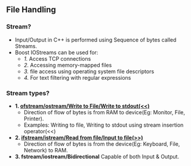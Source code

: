 ## File Handling
### Stream?
- Input/Output in C++ is performed using Sequence of bytes called Streams.
- Boost IOStreams can be used for:
  - _1._ Access TCP connections
  - _2._ Accessing memory-mapped files
  - _3._ file access using operating system file descriptors
  - _4._ For text filtering with regular expressions
### Stream types?
- **1. [ofstream/ostream/Write to File/Write to stdout(<<)](ofstream_ostream)** 
  - Direction of flow of bytes is from RAM to device(Eg: Monitor, File, Printer).
  - Examples: Writing to file, Writing to stdout using stream insertion operator(<<)
- **2. [ifstream/istream/Read from file/Input to file(>>)](ifstream_istream)** 
  - Direction of flow of bytes is from the device(Eg: Keyboard, File, Network) to RAM.
- **3. fstream/iostream/Bidirectional** Capable of both Input & Output.
